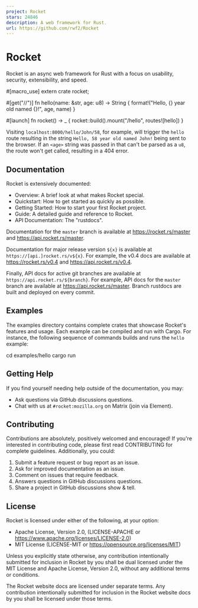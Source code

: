 ```yaml
---
project: Rocket
stars: 24846
description: A web framework for Rust.
url: https://github.com/rwf2/Rocket
---
```


Rocket
======

Rocket is an async web framework for Rust with a focus on usability, security, extensibility, and speed.

#\[macro\_use\] extern crate rocket;

#\[get("/<name>/<age>")\]
fn hello(name: &str, age: u8) -> String {
    format!("Hello, {} year old named {}!", age, name)
}

#\[launch\]
fn rocket() -> \_ {
    rocket::build().mount("/hello", routes!\[hello\])
}

Visiting `localhost:8000/hello/John/58`, for example, will trigger the `hello` route resulting in the string `Hello, 58 year old named John!` being sent to the browser. If an `<age>` string was passed in that can't be parsed as a `u8`, the route won't get called, resulting in a 404 error.

Documentation
-------------

Rocket is extensively documented:

-   Overview: A brief look at what makes Rocket special.
-   Quickstart: How to get started as quickly as possible.
-   Getting Started: How to start your first Rocket project.
-   Guide: A detailed guide and reference to Rocket.
-   API Documentation: The "rustdocs".

Documentation for the `master` branch is available at https://rocket.rs/master and https://api.rocket.rs/master.

Documentation for major release version `${x}` is available at `https://[api.]rocket.rs/v${x}`. For example, the v0.4 docs are available at https://rocket.rs/v0.4 and https://api.rocket.rs/v0.4.

Finally, API docs for active git branches are available at `https://api.rocket.rs/${branch}`. For example, API docs for the `master` branch are available at https://api.rocket.rs/master. Branch rustdocs are built and deployed on every commit.

Examples
--------

The examples directory contains complete crates that showcase Rocket's features and usage. Each example can be compiled and run with Cargo. For instance, the following sequence of commands builds and runs the `hello` example:

cd examples/hello
cargo run

Getting Help
------------

If you find yourself needing help outside of the documentation, you may:

-   Ask questions via GitHub discussions questions.
-   Chat with us at `#rocket:mozilla.org` on Matrix (join via Element).

Contributing
------------

Contributions are absolutely, positively welcomed and encouraged! If you're interested in contributing code, please first read CONTRIBUTING for complete guidelines. Additionally, you could:

1.  Submit a feature request or bug report as an issue.
2.  Ask for improved documentation as an issue.
3.  Comment on issues that require feedback.
4.  Answers questions in GitHub discussions questions.
5.  Share a project in GitHub discussions show & tell.

License
-------

Rocket is licensed under either of the following, at your option:

-   Apache License, Version 2.0, (LICENSE-APACHE or https://www.apache.org/licenses/LICENSE-2.0)
-   MIT License (LICENSE-MIT or https://opensource.org/licenses/MIT)

Unless you explicitly state otherwise, any contribution intentionally submitted for inclusion in Rocket by you shall be dual licensed under the MIT License and Apache License, Version 2.0, without any additional terms or conditions.

The Rocket website docs are licensed under separate terms. Any contribution intentionally submitted for inclusion in the Rocket website docs by you shall be licensed under those terms.
